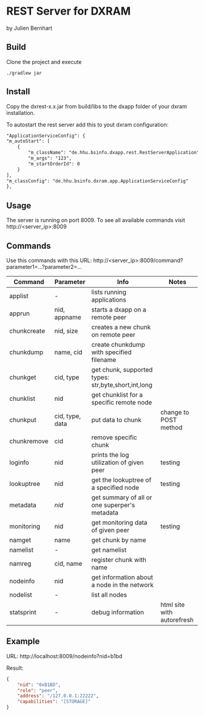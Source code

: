 # REST Server for DXRAM
by Julien Bernhart

## Build
Clone the project and execute

```
./gradlew jar
```

## Install
Copy the dxrest-x.x.jar from build/libs to the dxapp folder of your dxram installation.

To autostart the rest server add this to yout dxram configuration:

```xml
"ApplicationServiceConfig": {
"m_autoStart": [
    {
        "m_className": "de.hhu.bsinfo.dxapp.rest.RestServerApplication",
        "m_args": "123",
        "m_startOrderId": 0
    }
],
"m_classConfig": "de.hhu.bsinfo.dxram.app.ApplicationServiceConfig"
},
```

## Usage
The server is running on port 8009. To see all available commands visit http://<server_ip>:8009

## Commands
Use this commands with this URL: http://<server_ip>:8009/command?parameter1=...?parameter2=...

| Command | Parameter | Info | Notes | 
| ------- | --------- | ---- | ---- |
| applist | - | lists running applications |
| apprun | nid, appname | starts a dxapp on a remote peer |
| chunkcreate | nid, size | creates a new chunk on remote peer |
| chunkdump | name, cid | create chunkdump with specified filename |
| chunkget | cid, type | get chunk, supported types: str,byte,short,int,long |
| chunklist | nid | get chunklist for a specific remote node |
| chunkput | cid, type, data | put data to chunk | change to POST method |
| chunkremove | cid | remove specific chunk |
| loginfo | nid | prints the log utilization of given peer | testing |
| lookuptree | nid | get the lookuptree of a specified node | testing |
| metadata | *nid* | get summary of all or one superper's metadata |
| monitoring | nid | get monitoring data of given peer | testing |
| namget | name | get chunk by name |
| namelist | - | get namelist |
| namreg | cid, name | register chunk with name |
| nodeinfo | nid |  get information about a node in the network |
| nodelist | - | list all nodes |
| statsprint | - | debug information | html site with autorefresh |

## Example

URL: http://localhost:8009/nodeinfo?nid=b1bd

Result:

```json
{
	"nid": "0xB1BD",
	"role": "peer",
	"address": "/127.0.0.1:22222",
	"capabilities": "[STORAGE]"
}
```

